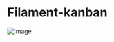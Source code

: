 # Filament-kanban
![image](https://github.com/Pedrovictorrr/Filament-kanban/assets/82172897/5ef0e1d1-e11c-4e5e-bbff-48cf6931f31e)
